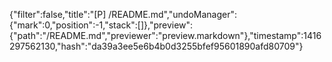 {"filter":false,"title":"[P] /README.md","undoManager":{"mark":0,"position":-1,"stack":[]},"preview":{"path":"/README.md","previewer":"preview.markdown"},"timestamp":1416297562130,"hash":"da39a3ee5e6b4b0d3255bfef95601890afd80709"}